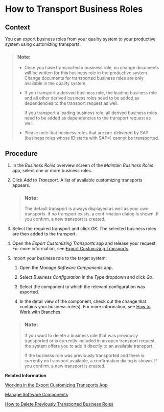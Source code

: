 <!-- loioddc2ef27293044679f8c795aba859446 -->

# How to Transport Business Roles



## Context

You can export business roles from your quality system to your productive system using customizing transports.

> ### Note:  
> -   Once you have transported a business role, no change documents will be written for this business role in the productive system. Change documents for transported business roles are only available in the quality system.
> 
> -   If you transport a derived business role, the leading business role and all other derived business roles need to be added as dependencies to the transport request as well.
> 
>     If you transport a leading business role, all derived business roles need to be added as dependencies to the transport request as well.
> 
> -   Please note that business roles that are pre-delivered by SAP \(business roles whose ID starts with SAP\*\) cannot be transported.



## Procedure

1.  In the *Business Roles* overview screen of the *Maintain Business Roles* app, select one or more business roles.

2.  Click *Add to Transport*. A list of available customizing transports appears.

    > ### Note:  
    > The default transport is always displayed as well as your own transports. If no transport exists, a confirmation dialog is shown. If you confirm, a new transport is created.

3.  Select the required transport and click *OK*. The selected business roles are then added to the transport.

4.  Open the *Export Customizing Transports* app and release your request. For more information, see [Export Customizing Transports](export-customizing-transports-a772a0f.md).

5.  Import your business role to the target system:

    1.  Open the *Manage Software Components* app.

    2.  Select *Business Configuration* in the *Type* dropdown and click *Go*.

    3.  Select the component to which the relevant configuration was exported.

    4.  In the detail view of the component, check out the change that contains your business role\(s\). For more information, see [How to Work with Branches](https://help.sap.com/products/BTP/65de2977205c403bbc107264b8eccf4b/6b2f0bfc14cb47ef888f01784c92e1bf.html?version=Cloud).


    > ### Note:  
    > If you want to delete a business role that was previously transported or is currently included in an open transport request, the system offers you to add it directly to an available transport.
    > 
    > If the business role was previously transported and there is currently no transport available, a confirmation dialog is shown. If you confirm, a new transport is created.


**Related Information**  


 <?sap-ot O2O class="- topic/link " href="fa7366c3888848bd94566104ac52e627.xml" text="" desc="" xtrc="link:1" xtrf="file:/home/builder/src/dita-all/jjq1673438782153/loio2080d0faf9d84ce6aa14caa4caa32935_en-US/src/content/localization/en-us/ddc2ef27293044679f8c795aba859446.xml" output-class="" outputTopicFile="file:/home/builder/tp.net.sf.dita-ot/2.3/plugins/com.elovirta.dita.markdown_1.3.0/xsl/dita2markdownImpl.xsl" ?> 

[Working in the Export Customizing Transports App](working-in-the-export-customizing-transports-app-cc16fd0.md "Find out how to create, release, or merge customizing requests using the Export Customizing Transports app.")

[Manage Software Components](https://help.sap.com/products/BTP/65de2977205c403bbc107264b8eccf4b/3dcf76a072c9450eb46b99db947dab46.html?version=Cloud)

[How to Delete Previously Transported Business Roles](how-to-delete-previously-transported-business-roles-bd7e0f6.md "")

